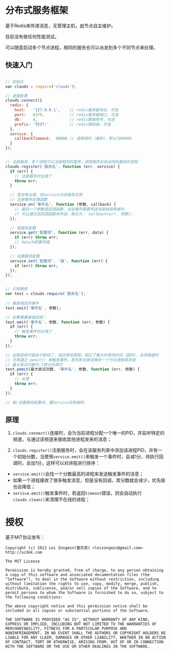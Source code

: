 分布式服务框架
==============

基于Redis来传递消息，无管理主机，由节点自主维护。

目前没有做任何性能测试。

可以随意启动多个节点进程，相同的服务也可以派发到多个不同节点来处理。


## 快速入门

```javascript

// 初始化
var clouds = require('clouds');

// 连接配置
clouds.connect({
  redis: {
    host:   '127.0.0.1',    // redis服务器地址，可选
    port:   6379,           // redis服务器端口，可选
    db:     4,              // redis数据库号，可选
    prefix: 'TEST:'         // redis键前缀，可选
  },
  service: {
    callbackTimeout:  60000 // 调用超时（毫秒），默认为60000
  }
});


// 注册服务，多个进程可以注册相同的服务，调用程序会自动找到最佳的进程
clouds.register('服务名', function (err, service) {
  if (err) {
    // 注册服务时出错了
    throw err;
  }

  // 若没有出错，则service为该服务实例
  // 注册事件处理函数
  service.on('事件名', function (参数, callback) {
    // 最后一个参数是回调函数，当该事件需要传送消息给调用者时，
    // 可以通过该回调函数来传送，格式为： callback(err, 参数);
  });

  // 取服务配置
  service.get('配置项', function (err, data) {
    if (err) throw err;
    // data为配置项值
  });

  // 设置服务配置
  service.set('配置项', '值', function (err) {
    if (err) throw err;
  });
});


// 引用服务
var test = clouds.require('服务名');
    
// 触发相应的事件
test.emit('事件名', 参数);

// 如果需要接收回调：
test.emit('事件名', 参数, function (err, 参数) {
  if (err) {
    // 触发事件时出错了
    throw err;
  }
});

// 远程进程可能由于断线了，或这其他原因，超过了最大的等待时间（超时），会导致超时
// 可用通过 pemit() 来触发事件，若失败会尝试换另一个节点进程来完成
// 最大尝试次数为-1表示无限次
test.pemit(最大尝试次数, '事件名', 参数, function (err, 参数) {
  if (err) {
    // 出错
    throw err;
  }
});

// 取/设置服务配置项，跟Service实例相同

```


## 原理

1. `clouds.connect()`连接时，会为当前进程分配一个唯一的PID，并监听特定的频道，与通过该频道来接收其他进程发来的消息；

2. `clouds.register()`注册服务时，会在该服务列表中添加该进程PID，并有一个初始分数，当使用`service.emit()`来触发一个事件时，会减1分，待执行回调时，会加1分，这样可以对进程进行排序：
  + `service.emit()`会找一个分数最高的进程来发送触发事件的消息；
  + 如果一个进程接收了很多触发消息，但是没有回调，其分数就会减少，优先级也会降低；
  + `service.emit()`触发事件时，若返回`timeout`错误，则会自动执行`clouds.clean()`来清理不在线的进程；



授权
===========

基于MIT协议发布：

    Copyright (c) 2012 Lei Zongmin(雷宗民) <leizongmin@gmail.com>
    http://ucdok.com

    The MIT License

    Permission is hereby granted, free of charge, to any person obtaining
    a copy of this software and associated documentation files (the
    "Software"), to deal in the Software without restriction, including
    without limitation the rights to use, copy, modify, merge, publish,
    distribute, sublicense, and/or sell copies of the Software, and to
    permit persons to whom the Software is furnished to do so, subject to
    the following conditions:

    The above copyright notice and this permission notice shall be
    included in all copies or substantial portions of the Software.

    THE SOFTWARE IS PROVIDED "AS IS", WITHOUT WARRANTY OF ANY KIND,
    EXPRESS OR IMPLIED, INCLUDING BUT NOT LIMITED TO THE WARRANTIES OF
    MERCHANTABILITY, FITNESS FOR A PARTICULAR PURPOSE AND
    NONINFRINGEMENT. IN NO EVENT SHALL THE AUTHORS OR COPYRIGHT HOLDERS BE
    LIABLE FOR ANY CLAIM, DAMAGES OR OTHER LIABILITY, WHETHER IN AN ACTION
    OF CONTRACT, TORT OR OTHERWISE, ARISING FROM, OUT OF OR IN CONNECTION
    WITH THE SOFTWARE OR THE USE OR OTHER DEALINGS IN THE SOFTWARE.
